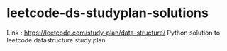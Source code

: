 # leetcode-ds-studyplan-solutions
Link : https://leetcode.com/study-plan/data-structure/
Python solution to leetcode datastructure study plan

